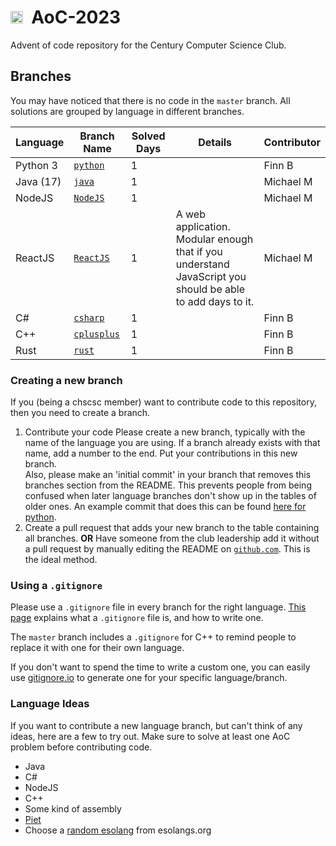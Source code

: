 <!-- TODO: Upload a transparent icon & use that instead -->
# <img src="https://avatars.githubusercontent.com/u/152345110" width="20"/>&nbsp;&nbsp;AoC-2023
Advent of code repository for the Century Computer Science Club.

## Branches
You may have noticed that there is no code in the `master` branch. All solutions are grouped by language in different branches.

| Language | Branch Name | Solved Days | Details | Contributor |
| -------- | ----------- | ----------- | ------- | ----------- |
| Python 3 | [`python`](https://github.com/chscsc/AoC-2023/tree/python)    | 1        | | Finn B |
| Java (17) | [`java`](https://github.com/chscsc/AoC-2023/tree/java)        | 1        | | Michael M |
| NodeJS | [`NodeJS`](https://github.com/chscsc/AoC-2023/tree/nodejs) | 1 | | Michael M |
| ReactJS | [`ReactJS`](https://github.com/chscsc/AoC-2023/tree/reactjs) | 1 | A web application. Modular enough that if you understand JavaScript you should be able to add days to it. | Michael M |
| C# | [`csharp`](https://github.com/chscsc/AoC-2023/tree/csharp) | 1 | | Finn B |
| C++ | [`cplusplus`](https://github.com/chscsc/AoC-2023/tree/csharp) | 1 | | Finn B |
| Rust | [`rust`](https://github.com/chscsc/AoC-2023/tree/rust) | 1 | | Finn B |

### Creating a new branch
If you (being a chscsc member) want to contribute code to this repository, then you need to create a branch.

1. Contribute your code
Please create a new branch, typically with the name of the language you are using. If a branch already exists with that name, add a number to the end. Put your contributions in this new branch.  
Also, please make an 'initial commit' in your branch that removes this branches section from the README. This prevents people from being confused when later language branches don't show up in the tables of older ones. An example commit that does this can be found [here for python](https://github.com/chscsc/AoC-2023/commit/5122b218c65959717403cf8fbb8965ed5d3f573c).
2. Create a pull request that adds your new branch to the table containing all branches. **OR** Have someone from the club leadership add it without a pull request by manually editing the README on [`github.com`](https://github.com/chscsc/AoC-2023/edit/master/README.md). This is the ideal method.

### Using a `.gitignore`
Please use a `.gitignore` file in every branch for the right language. [This page](https://www.freecodecamp.org/news/gitignore-what-is-it-and-how-to-add-to-repo/) explains what a `.gitignore` file is, and how to write one. 

The `master` branch includes a `.gitignore` for C++ to remind people to replace it with one for their own language. 

If you don't want to spend the time to write a custom one, you can easily use [gitignore.io](https://www.toptal.com/developers/gitignore/) to generate one for your specific language/branch.

### Language Ideas
If you want to contribute a new language branch, but can't think of any ideas, here are a few to try out. Make sure to solve at least one AoC problem before contributing code.
* Java
* C#
* NodeJS
* C++
* Some kind of assembly
* [Piet](https://esolangs.org/wiki/Piet) 
* Choose a [random esolang](https://esolangs.org/wiki/Special:Random) from esolangs.org

